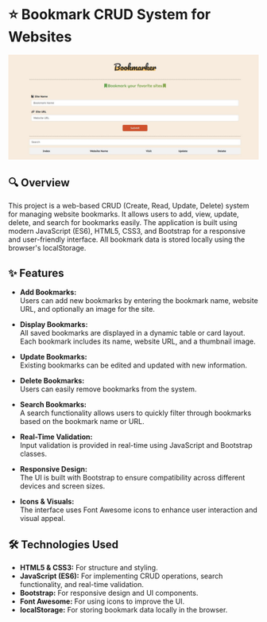 # ⭐ Bookmark CRUD System for Websites
![Project Banner](Template.JPG)

## 🔍 Overview

This project is a web-based CRUD (Create, Read, Update, Delete) system for managing website bookmarks.
It allows users to add, view, update, delete, and search for bookmarks easily.
The application is built using modern JavaScript (ES6), HTML5, CSS3, and Bootstrap
for a responsive and user-friendly interface. All bookmark data is stored locally
using the browser's localStorage.

## ✨ Features

- **Add Bookmarks:**  
  Users can add new bookmarks by entering the bookmark name, website URL, and optionally an image for the site.
  
- **Display Bookmarks:**  
  All saved bookmarks are displayed in a dynamic table or card layout. Each bookmark includes its name, website URL, and a thumbnail image.
  
- **Update Bookmarks:**  
  Existing bookmarks can be edited and updated with new information.
  
- **Delete Bookmarks:**  
  Users can easily remove bookmarks from the system.
  
- **Search Bookmarks:**  
  A search functionality allows users to quickly filter through bookmarks based on the bookmark name or URL.
  
- **Real-Time Validation:**  
  Input validation is provided in real-time using JavaScript and Bootstrap classes.
  
- **Responsive Design:**  
  The UI is built with Bootstrap to ensure compatibility across different devices and screen sizes.
  
- **Icons & Visuals:**  
  The interface uses Font Awesome icons to enhance user interaction and visual appeal.

## 🛠️ Technologies Used

- **HTML5 & CSS3:** For structure and styling.
- **JavaScript (ES6):** For implementing CRUD operations, search functionality, and real-time validation.
- **Bootstrap:** For responsive design and UI components.
- **Font Awesome:** For using icons to improve the UI.
- **localStorage:** For storing bookmark data locally in the browser.
